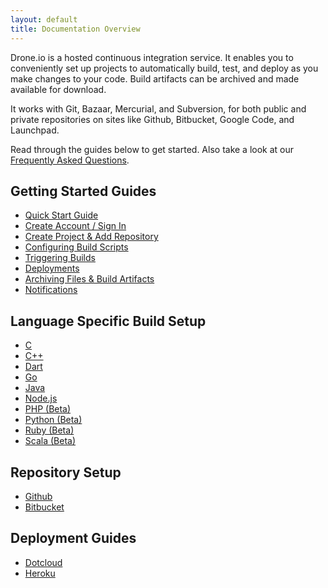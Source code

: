 ```yaml
---
layout: default
title: Documentation Overview
---
```


Drone.io is a hosted continuous integration service.  It enables you to conveniently set up projects to automatically build, test, and deploy as you make changes to your code.  Build artifacts can be archived and made available for download.

It works with Git, Bazaar, Mercurial, and Subversion, for both public and private repositories on sites like Github, Bitbucket, Google Code, and Launchpad.  

Read through the guides below to get started.  Also take a look at our [Frequently Asked Questions](/faq.html).

## Getting Started Guides
* [Quick Start Guide](/quickstart.html)
* [Create Account / Sign In](/createaccount.html)
* [Create Project & Add Repository](/newproject.html)
* [Configuring Build Scripts](/buildscript.html)
* [Triggering Builds](/triggers.html)
* [Deployments](/deployment.html)
* [Archiving Files & Build Artifacts](/artifacts.html)
* [Notifications](/notifications.html)

## Language Specific Build Setup
* [C](/c.html)
* [C++](/cpp.html)
* [Dart](/dart.html)
* [Go](/golang.html)
* [Java](/java.html)
* [Node.js](/node.html)
* [PHP (Beta)](/php.html)
* [Python (Beta)](/python.html)
* [Ruby (Beta)](/ruby.html)
* [Scala (Beta)](/scala.html)

## Repository Setup
* [Github](/github.html)
* [Bitbucket](/bitbucket.html)

## Deployment Guides
* [Dotcloud](/dotcloud.html)
* [Heroku](/heroku.html)




